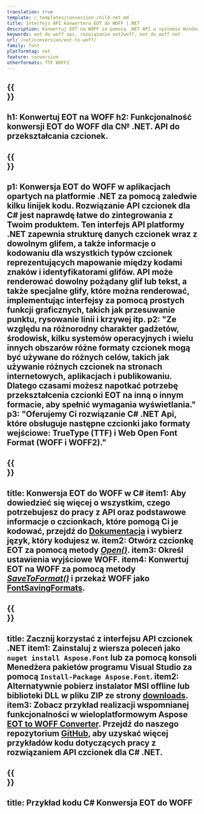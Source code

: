 ```yaml
---
translation: true
template: /_templates/conversion-child-net.md
title: Interfejs API konwertera EOT do WOFF |.NET
description: Konwertuj EOT na WOFF za pomocą .NET API w systemie Windows. Zintegruj tę natywną funkcję konwersji czcionek EOT na WOFF we własnym rozwiązaniu.
keywords: eot do woff api, rozwiązanie eot2woff, eot do woff net
url: /net/conversion/eot-to-woff/
family: font
platformtag: net
feature: conversion
otherformats: TTF WOFF2
---
```


{{<section banner>}}
---
h1: Konwertuj EOT na WOFF
h2: Funkcjonalność konwersji EOT do WOFF dla C№ .NET. API do przekształcania czcionek.
---

{{<section overview>}}
---
p1: Konwersja EOT do WOFF w aplikacjach opartych na platformie .NET za pomocą zaledwie kilku linijek kodu. Rozwiązanie API czcionek dla С# jest naprawdę łatwe do zintegrowania z Twoim produktem. Ten interfejs API platformy .NET zapewnia strukturę danych czcionek wraz z dowolnym glifem, a także informacje o kodowaniu dla wszystkich typów czcionek reprezentujących mapowanie między kodami znaków i identyfikatorami glifów. API może renderować dowolny pożądany glif lub tekst, a także specjalne glify, które można renderować, implementując interfejsy za pomocą prostych funkcji graficznych, takich jak przesuwanie punktu, rysowanie linii i krzywej itp.
p2: "Ze względu na różnorodny charakter gadżetów, środowisk, kilku systemów operacyjnych i wielu innych obszarów różne formaty czcionek mogą być używane do różnych celów, takich jak używanie różnych czcionek na stronach internetowych, aplikacjach i publikowaniu. Dlatego czasami możesz napotkać potrzebę przekształcenia czcionki EOT na inną o innym formacie, aby spełnić wymagania wyświetlania."
p3: "Oferujemy Ci rozwiązanie С# .NET Api, które obsługuje następne czcionki jako formaty wejściowe: TrueType (TTF) i Web Open Font Format (WOFF i WOFF2)."
---

{{<section feature1>}}
---
title: Konwersja EOT do WOFF w C#
item1: Aby dowiedzieć się więcej o wszystkim, czego potrzebujesz do pracy z API oraz podstawowe informacje o czcionkach, które pomogą Ci je kodować, przejdź do [Dokumentacja](https://docs.aspose.com/font/) i wybierz język, który kodujesz w.
item2: Otwórz czcionkę EOT za pomocą metody [*Open()*](https://reference.aspose.com/font/net/aspose.font/font/open/).
item3: Określ ustawienia wyjściowe WOFF.
item4: Konwertuj EOT na WOFF za pomocą metody [*SaveToFormat()*](https://reference.aspose.com/font/net/aspose.font/font/savetoformat/) i przekaż WOFF jako [FontSavingFormats](https://reference.aspose.com/font/net/aspose.font/fontsavingformats/).
---

{{<section feature2>}}
---
title: Zacznij korzystać z interfejsu API czcionek .NET
item1: Zainstaluj z wiersza poleceń jako ```nuget install Aspose.Font``` lub za pomocą konsoli Menedżera pakietów programu Visual Studio za pomocą ```Install-Package Aspose.Font```.
item2: Alternatywnie pobierz instalator MSI offline lub biblioteki DLL w pliku ZIP ze strony [downloads](https://downloads.aspose.com/font/net).
item3: Zobacz przykład realizacji wspomnianej funkcjonalności w wieloplatformowym Aspose [EOT to WOFF Converter](https://products.aspose.app/font/conversion/eot-to-woff). Przejdź do naszego repozytorium [GitHub](https://github.com/aspose-font/Aspose.Font-Documentation/tree/master/net-examples), aby uzyskać więcej przykładów kodu dotyczących pracy z rozwiązaniem API czcionek dla C# .NET.
---

{{<section codeexample>}}
---
title: Przykład kodu C# Konwersja EOT do WOFF
---